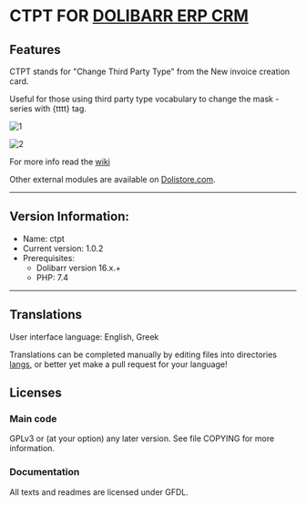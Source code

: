 # CTPT FOR [DOLIBARR ERP CRM](https://www.dolibarr.org)

## Features

CTPT stands for "Change Third Party Type" from the New invoice creation card.
 
Useful for those using third party type vocabulary to change the mask - series with {tttt} tag.

![1](https://user-images.githubusercontent.com/93765174/209882861-134a99e5-1949-4b24-9017-940d46c7c22d.png)

![2](https://user-images.githubusercontent.com/93765174/209882878-8d520949-b902-4672-83b8-cab77caa2ebb.png)

For more info read the [wiki](https://github.com/sonikf/ctpt/wiki)

Other external modules are available on [Dolistore.com](https://www.dolistore.com).
***
## Version Information:
* Name: ctpt
* Current version: 1.0.2
* Prerequisites: 
  * Dolibarr version 16.x.+
  * PHP: 7.4
***

## Translations
User interface language: English, Greek

Translations can be completed manually by editing files into directories [langs](https://github.com/sonikf/ctpt/tree/main/langs), or better yet make a pull request for your language!

<!--
This module contains also a sample configuration for Transifex, under the hidden directory [.tx](.tx), so it is possible to manage translation using this service.

For more informations, see the [translator's documentation](https://wiki.dolibarr.org/index.php/Translator_documentation).

There is a [Transifex project](https://transifex.com/projects/p/dolibarr-module-template) for this module.
-->



## Licenses

### Main code

GPLv3 or (at your option) any later version. See file COPYING for more information.

### Documentation

All texts and readmes are licensed under GFDL.
